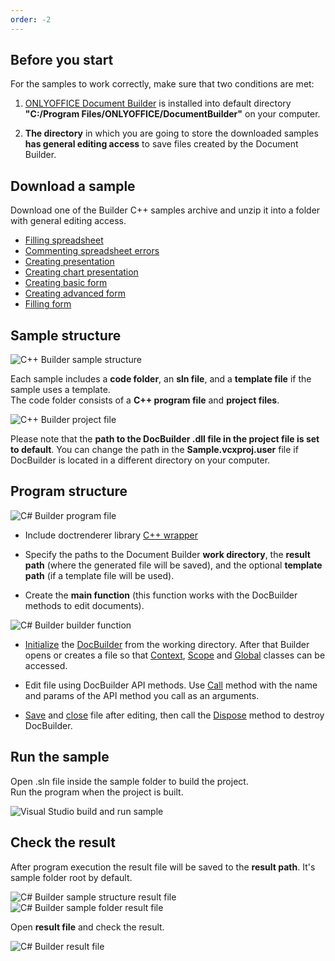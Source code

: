 ```yaml
---
order: -2
---
```


## Before you start

For the samples to work correctly, make sure that two conditions are met:

1. [ONLYOFFICE Document Builder](https://www.onlyoffice.com/download-builder.aspx?utm_source=api) is installed into default directory **"C:/Program Files/ONLYOFFICE/DocumentBuilder"** on your computer.

2. **The directory** in which you are going to store the downloaded samples **has general editing access** to save files created by the Document Builder.

## Download a sample

Download one of the Builder C++ samples archive and unzip it into a folder with general editing access.

* [Filling spreadsheet](https://api.teamlab.info:443/app_data/docbuilder/cpp-samples/FillingSpreadsheet.zip)
* [Commenting spreadsheet errors](https://api.teamlab.info:443/app_data/docbuilder/cpp-samples/CommentingErrors.zip)
* [Creating presentation](https://api.teamlab.info:443/app_data/docbuilder/cpp-samples/CreatingPresentation.zip)
* [Creating chart presentation](https://api.teamlab.info:443/app_data/docbuilder/cpp-samples/CreatingChartPresentation.zip)
* [Creating basic form](https://api.teamlab.info:443/app_data/docbuilder/cpp-samples/CreatingBasicForm.zip)
* [Creating advanced form](https://api.teamlab.info:443/app_data/docbuilder/cpp-samples/CreatingAdvancedForm.zip)
* [Filling form](https://api.teamlab.info:443/app_data/docbuilder/cpp-samples/FillingForm.zip)

## Sample structure

![C++ Builder sample structure](/assets/images/docbuilder/cpp/sample_structure.png)

Each sample includes a **code folder**, an **sln file**, and a **template file** if the sample uses a template.\
The code folder consists of a **C++ program file** and **project files**.

![C++ Builder project file](/assets/images/docbuilder/cpp/project_file.png)

Please note that the **path to the DocBuilder .dll file in the project file is set to default**. You can change the path in the **Sample.vcxproj.user** file if DocBuilder is located in a different directory on your computer.

## Program structure

![C# Builder program file](/assets/images/docbuilder/cpp/program_file.png)

* Include doctrenderer library [C++ wrapper](../../C++/index.md)

* Specify the paths to the Document Builder **work directory**, the **result path** (where the generated file will be saved), and the optional **template path** (if a template file will be used).

* Create the **main function** (this function works with the DocBuilder methods to edit documents).

![C# Builder builder function](/assets/images/docbuilder/cpp/builder_function.png)

* [Initialize](../../C++/CDocBuilder/Initialize/index.md) the [DocBuilder](../../C++/CDocBuilder/index.md) from the working directory. After that Builder opens or creates a file so that [Context](../../C++/CDocBuilderContext/index.md), [Scope](../../C++/CDocBuilderContext/CreateScope/index.md) and [Global](../../C++/CDocBuilderContext/GetGlobal/index.md) classes can be accessed.

* Edit file using DocBuilder API methods. Use [Call](../../C++/CDocBuilderValue/Call/index.md) method with the name and params of the API method you call as an arguments.

* [Save](../../C++/CDocBuilder/SaveFile/index.md) and [close](../../C++/CDocBuilder/CloseFile/index.md) file after editing, then call the [Dispose](../../C++/CDocBuilder/Dispose/index.md) method to destroy DocBuilder.

## Run the sample

Open .sln file inside the sample folder to build the project.\
Run the program when the project is built.

![Visual Studio build and run sample](/assets/images/docbuilder/cpp/build_and_run.png)

## Check the result

After program execution the result file will be saved to the **result path**. It's sample folder root by default.

![C# Builder sample structure result file](/assets/images/docbuilder/cpp/sample_structure_after.png) ![C# Builder sample folder result file](/assets/images/docbuilder/cpp/folder_root_after.png)

Open **result file** and check the result.

![C# Builder result file](/assets/images/docbuilder/csharp/result_file.png)
